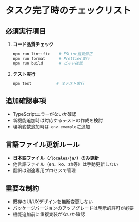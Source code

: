 # タスク完了時のチェックリスト

## 必須実行項目
1. **コード品質チェック**
   ```bash
   npm run lint:fix    # ESLint自動修正
   npm run format      # Prettier実行
   npm run build       # ビルド確認
   ```

2. **テスト実行**
   ```bash
   npm test           # 全テスト実行
   ```

## 追加確認事項
- TypeScriptエラーがないか確認
- 新機能追加時は対応するテストの作成を検討
- 環境変数追加時は`.env.example`に追加

## 言語ファイル更新ルール
- **日本語ファイル（`/locales/ja/`）のみ更新**
- 他言語ファイル（en、ko、zh等）は手動更新しない
- 翻訳は別途専用プロセスで管理

## 重要な制約
- 既存のUI/UXデザインを無断変更しない
- パッケージバージョンのアップグレードは明示的許可が必要
- 機能追加前に重複実装がないか確認